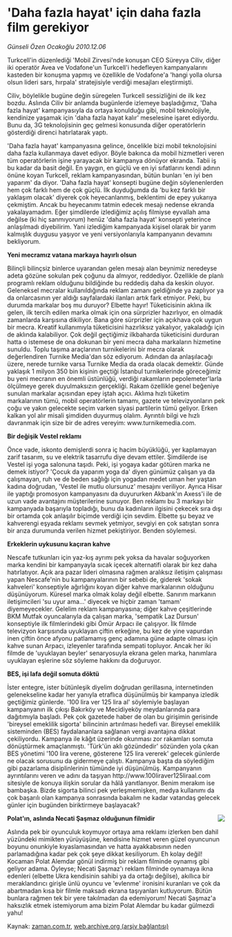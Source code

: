 # 'Daha fazla hayat' için daha fazla film gerekiyor

*Günseli Özen Ocakoğlu 2010.12.06*

<td class="columnist-detail">
<p>Turkcell'in düzenlediği 'Mobil Zirvesi'nde konuşan CEO Süreyya Ciliv, diğer iki operatör Avea ve Vodafone'un Turkcell'i hedefleyen kampanyalarını kasteden bir konuşma yapmış ve özellikle de Vodafone'a 'hangi yolla olursa olsun lideri sars, hırpala' stratejisiyle verdiği mesajları eleştirmişti.</p>
<p>
<div id="haberMetinDiv">
<p>Ciliv, böylelikle bugüne değin süregelen Turkcell sessizliğini de ilk kez bozdu. Aslında Ciliv bir anlamda bugünlerde izlemeye başladığımız, 'Daha fazla hayat' kampanyasıyla da ortaya konulduğu gibi, mobil teknolojiyle, kendinize yaşamak için 'daha fazla hayat kalır' meselesine işaret ediyordu. Bunu da, 3G teknolojisinin geç gelmesi konusunda diğer operatörlerin gösterdiği direnci hatırlatarak yaptı.
<p> 'Daha fazla hayat' kampanyasına gelince, öncelikle bizi mobil teknolojisini daha fazla kullanmaya davet ediyor. Böyle bakınca da mobil hizmetleri veren tüm operatörlerin işine yarayacak bir kampanya dönüyor ekranda. Tabii iş bu kadar da basit değil. En yaygın, en güçlü ve en iyi sıfatlarını kendi adının önüne koyan Turkcell, reklam kampanyasından, bütün bunları 'en iyi ben yaparım' da diyor. 'Daha fazla hayat' konsepti bugüne değin söylenenlerden hem çok farklı hem de çok güçlü. İlk duyduğumda da 'bu kez farklı bir yaklaşım olacak' diyerek çok heyecanlanmış, beklentimi de epey yukarıya çekmiştim. Ancak bu heyecanımı tatmin edecek mesajı nedense ekranda yakalayamadım. Eğer şimdilerde izlediğimiz açılış filmiyse eyvallah ama değilse (ki hiç sanmıyorum) henüz 'daha fazla hayat' konsepti yeterince anlaşılmadı diyebilirim. Yani izlediğim kampanyada kişisel olarak bir yarım kalmışlık duygusu yaşıyor ve yeni versiyonlarıyla kampanyanın devamını bekliyorum.
<b><p>Yeni mecramız vatana markaya hayırlı olsun</p></b>
<p>Bilinçli bilinçsiz binlerce uyarandan gelen mesajı alan beynimiz neredeyse adeta gözüne sokulan pek çoğunu da almıyor, reddediyor. Özellikle de planlı programlı reklam olduğunu bildiğinde bu reddediş daha da keskin oluyor. Geleneksel mecralar kullanıldığında reklam zamanı geldiğinde ya zaplıyor ya da onlarcasının yer aldığı sayfalardaki ilanları artık fark etmiyor. Peki, bu durumda markalar boş mu duruyor? Elbette hayır! Tüketicisinin aklına ilk gelen, ilk tercih edilen marka olmak için ona sürprizler hazırlıyor, en olmadık zamanlarda karşısına dikiliyor. Bana göre sürprizler için açıkhava çok uygun bir mecra. Kreatif kullanımıyla tüketicisini hazırlıksız yakalıyor, yakaladığı için de aklında kalabiliyor. Çok değil geçtiğimiz ilkbaharda tüketicisini durduran hatta o istemese de ona dokunan bir yeni mecra daha markaların hizmetine sunuldu. Toplu taşıma araçlarının turnikelerini bir mecra olarak değerlendiren Turnike Media'dan söz ediyorum. Adından da anlaşılacağı üzere, nerede turnike varsa Turnike Media da orada olacak demektir. Günde yaklaşık 1 milyon 350 bin kişinin geçtiği İstanbul turnikelerinde göreceğimiz bu yeni mecranın en önemli üstünlüğü, verdiği rakamların pepolemeter'larla ölçülmeye gerek duyulmaksızın gerçekliği. Rakam özellikle genel beğeniye sunulan markalar açısından epey iştah açıcı. Aklıma hızlı tüketim markalarının tümü, mobil operatörlerin tamamı, gazete ve televizyonların pek çoğu ve yakın gelecekte seçim varken siyasi partilerin tümü geliyor. Erken kalkan yol alır misali şimdiden duyurmuş olalım. Ayrıntılı bilgi ve hızlı davranmak için size bir de adres vereyim: www.turnikemedia.com.
<p>
<b><p>Bir değişik Vestel reklamı</p></b>
<p>Önce vade, iskonto demişlerdi sonra iç hacim büyüklüğü, yer kaplamayan zarif tasarım, su ve elektrik tasarrufu diye devam ettiler. Şimdilerde ise Vestel işi yoga salonuna taşıdı. Peki, işi yogaya kadar götüren marka ne demek istiyor? 'Çocuk da yaparım yoga da' diyen günümüz çalışan ya da çalışmayan, ruh ve de beden sağlığı için yogadan medet uman her yaştan kadına doğrudan, 'Vestel ile mutlu olursunuz' mesajını veriliyor. Ayrıca Hisar ile yaptığı promosyon kampanyasını da duyururken Akbank'ın Axess'i ile de uzun vade avantajını müşterilerine sunuyor. Ben reklamı bu 3 markayı bir kampanyada başarıyla topladığı, bunu da kadınların ilgisini çekecek sıra dışı bir ortamda çok anlaşılır biçimde verdiği için sevdim. Elbette şu beyaz ve kahverengi eşyada reklamı sevmek yetmiyor, sevgiyi en çok satıştan sonra bir arıza durumunda verilen hizmet pekiştiriyor. Benden söylemesi.
<b><p>Erkeklerin uykusunu kaçıran kahve</p></b>
<p>Nescafe tutkunları için yaz-kış ayrımı pek yoksa da havalar soğuyorken marka kendini bir kampanyayla sıcak içecek alternatifi olarak bir kez daha hatırlatıyor. Açık ara pazar lideri olmasına rağmen aralıksız iletişim çalışması yapan Nescafe'nin bu kampanyalarının bir sebebi de, giderek 'sokak kahveleri' konseptiyle ağırlığını koyan diğer kahve markalarının olduğunu düşünüyorum. Küresel marka olmak kolay değil elbette. Sanırım markanın iletişimcileri 'su uyur ama...' diyecek ve hiçbir zaman 'tamam' diyemeyecekler. Gelelim reklam kampanyasına; diğer kahve çeşitlerinde BKM Mutfak oyuncalarıyla da çalışan marka, 'sempatik Laz Dursun' konseptiyle ilk filmlerindeki gibi Ömür Arpacı ile çalışıyor. İlk filmde televizyon karşısında uyuklayan çiftin erkeğine, bu kez de yine vapurdan inen çiftin önce afyonu patlamamış genç adamına güne adapte olması için kahve sunan Arpacı, izleyenler tarafında sempati topluyor. Ancak her iki filmde de 'uyuklayan beyler' senaryosuyla ekrana gelen marka, hanımlara uyuklayan eşlerine söz söyleme hakkını da doğuruyor.
<p>
<b><p>BES, işi lafa değil somuta döktü</p></b>
<p>
<p>İster entegre, ister bütünleşik diyelim doğrudan gerillasına, internetinden gelenekseline kadar her yanıyla etraflıca düşünülmüş bir kampanya izledik geçtiğimiz günlerde. '100 lira ver 125 lira al' söylemiyle başlayan kampanyanın ilk çıkışı Bakırköy ve Mecidiyeköy meydanlarında para dağıtımıyla başladı. Pek çok gazetede haber de olan bu girişimin gerisinde 'bireysel emeklilik sigorta' bilincinin artırılması hedefi var. Bireysel emeklilik sisteminden (BES) faydalananlara sağlanan vergi avantajına dikkat çekiliyordu. Kampanya ile kâğıt üzerinde okunması zor rakamları somuta dönüştürmek amaçlanmıştı. 'Türk'ün aklı gözündedir' sözünden yola çıkan BES yönetimi '100 lira verene, gösterene 125 lira vererek' gelecek günlerde ne olacak sorusunu da gidermeye çalıştı. Kampanya başta da söylediğim gibi pazarlama disiplinlerinin tümünde iyi düşünülmüş. Kampanyanın ayrıntılarını veren ve adını da taşıyan http://www.100liraver125liraal.com sitesiyle de konuya ilişkin sorular da hâlâ yanıtlanıyor. Benim merakım ise bambaşka. Bizde sigorta bilinci pek yerleşmemişken, medya kullanımı da çok başarılı olan kampanya sonrasında bakalım ne kadar vatandaş gelecek günler için bugünden biriktirmeye başlayacak?
<p>
<p><p align="center"><img align="right" border="0" src="http://web.archive.org/web/20101229141901im_/http://medya.zaman.com.tr/2010/12/06/polat.jpg"/>
<b><p>Polat'ın, aslında Necati Şaşmaz olduğunun filmidir</p></b>
<p>Aslında pek bir oyunculuk koymuyor ortaya ama reklamı izlerken ben dahil yüzündeki mimikten yürüyüşüne, kendisine hizmet veren güzel oyuncunun boyunu onunkiyle kıyaslamasından ve hatta ayakkabısının neden parlamadığına kadar pek çok şeye dikkat kesiliyorum. Eh kolay değil! Kocaman Polat Alemdar gönül indirmiş bir reklam filminde oynamış gibi geliyor adama. Öyleyse; Necati Şaşmaz'ı reklam filminde oynamaya ikna edenleri (elbette Ukra kendisinin sahibi ya da ortağı değilse), akıllıca bir meraklandırıcı girişle ünlü oyuncu ve 'evlenme' ironisini kuranları ve çok da abartmadan kısa bir filmle maksadı ekrana taşıyanları kutluyorum. Bütün bunlara rağmen tek bir yere takılmadan da edemiyorum! Necati Şaşmaz'a haksızlık etmek istemiyorum ama bizim Polat Alemdar bu kadar gülmezdi yahu!</p></p></p></p></p></p></p></p></p></p></p></p></p></div>
</p>
<a href="http://web.archive.org/web/20101229141901/mailto:g.ocakoglu@zaman.com.tr">
</a></td>

Kaynak: [zaman.com.tr](http://zaman.com.tr/yazar.do?yazino=1061447), [web.archive.org (arşiv bağlantısı)](http://web.archive.org/web/20101229141901/http://zaman.com.tr:80/yazar.do?yazino=1061447)
